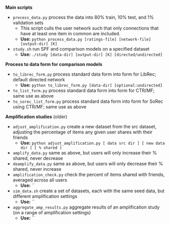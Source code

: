 **Main scripts**
- `process_data.py` process the data into 80% train, 10% test, and 1% validation sets
    - This script culls the user network such that only connections that have at least one item in common are included.
    - **Use:** `python process_data.py [ratings-file] [network-file] [output-dir] [K]`
- `study.sh` run SPF and comparison models on a specified dataset
    - **Use:** `./study [data-dir] [output-dir] [K] [directed/undirected]`

**Process to data form for comparison models**
- `to_librec_form.py` process standard data form into form for LibRec; default directed network
    - **Use:** `python to_librec_form.py [data-dir] [optional:undirected]`
- `to_list_form.py` process standard data form into form for CTR/MF; same use as above
- `to_sorec_list_form.py` process standard data form into form for SoRec using CTR/MF; same use as above

**Amplification studies** (older)
- `adjust_amplification.py` create a new dataset from the src dataset,
   adjusting the percentage of items any given user shares with their
   friends
    - **Use:** `python adjust_amplification.py [ data src dir ] [ new data dir ] [ % shared ]`
- `amplify_data.py` same as above, but users will only increase their % shared, never decrease
- `deamplify_data.py` same as above, but users will only decrease their % shared, never increase
- `amplification_check.py` check the percent of items shared with friends, averaged across all users
    - **Use:** ``
- `sim_data.sh` create a set of datasets, each with the same seed data, but different amplification settings
    - **Use:** ``
- `aggregate_amp_results.py` aggregate results of an amplification study (on a range of amplification settings)
    - **Use:** ``
